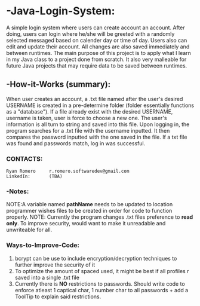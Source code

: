 # -Java-Login-System:
A simple login system where users can create account an account. After doing, users can login where he/she will be greeted with a randomly selected messaged based on calender day or time of day. Users also can edit and update their account. All changes are also saved immediately and between runtimes. The main purpose of this project is to apply what I learn in my Java class to a project done from scratch. It also very malleable for future Java projects that may require data to be saved between runtimes.

## -How-it-Works (summary):
When user creates an account, a .txt file named after the user's desired USERNAME is created in a pre-determine folder (folder essentially functions as a "database"). If a file already exist with the desired USERNAME, username is taken, user is force to choose a new one. The user's information is all turn to string and saved into this file. Upon logging in, the program searches for a .txt file with the username inputted. It then compares the password inputted with the one saved in the file. If a txt file was found and passwords match, log in was successful. 

### CONTACTS:
    Ryan Romero     r.romero.softwaredev@gmail.com
    LinkedIn:       (TBA)

### -Notes:
NOTE:A variable named **pathName** needs to be updated to location programmer wishes files to be created in order for code to function properly.
NOTE: Currently the program changes .txt files preference to **read only**. To improve security, would want to make it unreadable and unwriteable for all.

### Ways-to-Improve-Code:
1. bcrypt can be use to include encryption/decryption techniques to further improve the security of it
2. To optimize the amount of spaced used, it might be best if all profiles r saved into a single .txt file
3. Currently there is **NO** restrictions to passwords. Should write code to enforce atleast 1 captical char, 1 number char to all passwords + add a ToolTip to explain said restrictions.
